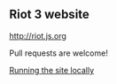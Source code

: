 
## Riot 3 website

http://riot.js.org

Pull requests are welcome!

[Running the site locally](http://jekyllrb.com/docs/quickstart/)


